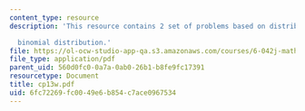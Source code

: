 ```yaml
---
content_type: resource
description: 'This resource contains 2 set of problems based on distribution and density,

  binomial distribution.'
file: https://ol-ocw-studio-app-qa.s3.amazonaws.com/courses/6-042j-mathematics-for-computer-science-fall-2005/6fc72269fc0049e6b854c7ace0967534_cp13w.pdf
file_type: application/pdf
parent_uid: 560d0fc0-0a7a-0ab0-26b1-b8fe9fc17391
resourcetype: Document
title: cp13w.pdf
uid: 6fc72269-fc00-49e6-b854-c7ace0967534
---
```

